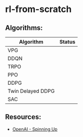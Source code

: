 # rl-from-scratch

## Algorithms:

| Algorithm | Status |
|-------------------|:------:|
| VPG               |        |
| DDQN              |        |
| TRPO              |        |
| PPO               |        |
| DDPG              |        |
| Twin Delayed DDPG |        |
| SAC               |        |

## Resources:
* [OpenAI - Spinning Up](https://spinningup.openai.com/en/latest/index.html)
